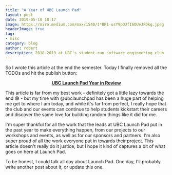 ```yaml
---
title: "A Year of UBC Launch Pad"
layout: post
date: 2019-05-10 18:17
image: https://miro.medium.com/max/1540/1*BK1-usY9pOJfI6OUeJFDkg.jpeg
headerImage: true
tag:
- misc
category: blog
author: robert
description: 2018-2019 at UBC's student-run software engineering club
---
```


So I wrote this article at the end the semester. Today I finally removed all the
TODOs and hit the publish button:

<p align="center">
  <a href="https://medium.com/ubc-launch-pad-software-engineering-blog/ubc-launch-pad-year-in-review-2018-2019-6a7444f02c46">
    <strong>UBC Launch Pad Year in Review</strong>
  </a>
</p>

This article is far from my best work - definitely got a little lazy towards the
end :sweat_smile: - but my time with @ubclaunchpad has been a huge part of
helping me get to where I am today, and while it's far from perfect, I really
hope that the club and our events can continue to help students kickstart their
careers and discover the same love for building random things like it did for me.

I'm super thankful for all the work that the leads at UBC Launch Pad put in the
past year to make everything happen, from our projects to our workshops and events,
as well as for our sponsors and partners. I'm also super proud of all the work
everyone put in towards their project. This article doesn't really do it justice,
but I hope it kind of captures a bit of what goes on here at Launch Pad.

To be honest, I could talk all day about Launch Pad. One day, I'll probably write
another post about it, or update this one.
